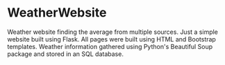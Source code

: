 # WeatherWebsite
Weather website finding the average from multiple sources.
Just a simple website built using Flask. 
All pages were built using HTML and Bootstrap templates.
Weather information gathered using Python's Beautiful Soup package and stored in an SQL database.
